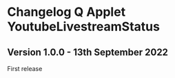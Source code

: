 # Changelog Q Applet YoutubeLivestreamStatus

## Version 1.0.0 - 13th September 2022

First release
